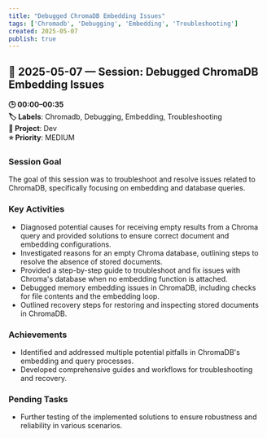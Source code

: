 ```yaml
---
title: "Debugged ChromaDB Embedding Issues"
tags: ['Chromadb', 'Debugging', 'Embedding', 'Troubleshooting']
created: 2025-05-07
publish: true
---
```


## 📅 2025-05-07 — Session: Debugged ChromaDB Embedding Issues

**🕒 00:00–00:35**  
**🏷️ Labels**: Chromadb, Debugging, Embedding, Troubleshooting  
**📂 Project**: Dev  
**⭐ Priority**: MEDIUM  


### Session Goal
The goal of this session was to troubleshoot and resolve issues related to ChromaDB, specifically focusing on embedding and database queries.

### Key Activities
- Diagnosed potential causes for receiving empty results from a Chroma query and provided solutions to ensure correct document and embedding configurations.
- Investigated reasons for an empty Chroma database, outlining steps to resolve the absence of stored documents.
- Provided a step-by-step guide to troubleshoot and fix issues with Chroma's database when no embedding function is attached.
- Debugged memory embedding issues in ChromaDB, including checks for file contents and the embedding loop.
- Outlined recovery steps for restoring and inspecting stored documents in ChromaDB.

### Achievements
- Identified and addressed multiple potential pitfalls in ChromaDB's embedding and query processes.
- Developed comprehensive guides and workflows for troubleshooting and recovery.

### Pending Tasks
- Further testing of the implemented solutions to ensure robustness and reliability in various scenarios.
